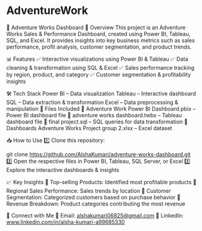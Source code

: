 # AdventureWork
🚴 Adventure Works Dashboard
📌 Overview
This project is an Adventure Works Sales & Performance Dashboard, created using Power BI, Tableau, SQL, and Excel. It provides insights into key business metrics such as sales performance, profit analysis, customer segmentation, and product trends.

📊 Features
✅ Interactive visualizations using Power BI & Tableau
✅ Data cleaning & transformation using SQL & Excel
✅ Sales performance tracking by region, product, and category
✅ Customer segmentation & profitability insights

🛠️ Tech Stack
Power BI – Data visualization
Tableau – Interactive dashboard
SQL – Data extraction & transformation
Excel – Data preprocessing & manipulation
📂 Files Included
📌 Adventure Work Power BI Dashboard.pbix – Power BI dashboard file
📌 adventure works dashboard.twbx – Tableau dashboard file
📌 final project.sql – SQL queries for data transformation
📌 Dashboards Adventure Works Project group 2.xlsx – Excel dataset

📥 How to Use
1️⃣ Clone this repository:

git clone https://github.com/AlshaKumari/adventure-works-dashboard.git
2️⃣ Open the respective files in Power BI, Tableau, SQL Server, or Excel
3️⃣ Explore the interactive dashboards & insights

📈 Key Insights
📌 Top-selling Products: Identified most profitable products
📌 Regional Sales Performance: Sales trends by location
📌 Customer Segmentation: Categorized customers based on purchase behavior
📌 Revenue Breakdown: Product categories contributing the most revenue

🔗 Connect with Me
📧 Email: alshakumari06825@gmail.com
🔗 LinkedIn: www.linkedin.com/in/alsha-kumari-a99685330
